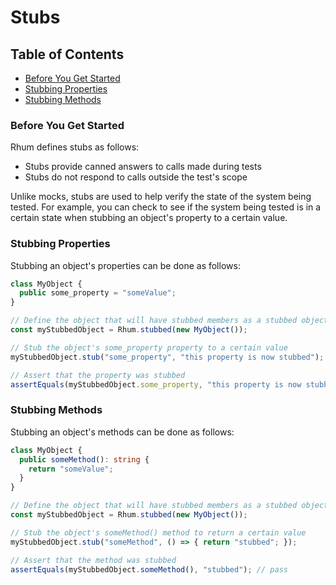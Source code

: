 # Stubs

## Table of Contents

- [Before You Get Started](#before-you-get-started)
- [Stubbing Properties](#stubbing-properties)
- [Stubbing Methods](#stubbing-methods)

### Before You Get Started

Rhum defines stubs as follows:

  - Stubs provide canned answers to calls made during tests
  - Stubs do not respond to calls outside the test's scope

Unlike mocks, stubs are used to help verify the state of the system being tested. For example, you can check to see if
the system being tested is in a certain state when stubbing an object's property to a certain value.

### Stubbing Properties

Stubbing an object's properties can be done as follows:

   ```ts
   class MyObject {
     public some_property = "someValue";
   }

   // Define the object that will have stubbed members as a stubbed object
   const myStubbedObject = Rhum.stubbed(new MyObject());

   // Stub the object's some_property property to a certain value
   myStubbedObject.stub("some_property", "this property is now stubbed");

   // Assert that the property was stubbed
   assertEquals(myStubbedObject.some_property, "this property is now stubbed"); // pass
   ```

### Stubbing Methods

Stubbing an object's methods can be done as follows:

   ```ts
   class MyObject {
     public someMethod(): string {
       return "someValue";
     }
   }

   // Define the object that will have stubbed members as a stubbed object
   const myStubbedObject = Rhum.stubbed(new MyObject());

   // Stub the object's someMethod() method to return a certain value
   myStubbedObject.stub("someMethod", () => { return "stubbed"; });

   // Assert that the method was stubbed
   assertEquals(myStubbedObject.someMethod(), "stubbed"); // pass
   ```